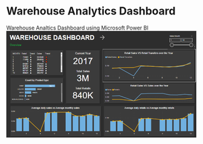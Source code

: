 # Warehouse Analytics Dashboard
Warehouse Analtics Dashboard using Microsoft Power BI
<img aling = "center" src="/Warehouse Dashboard.PNG" width="700" />

